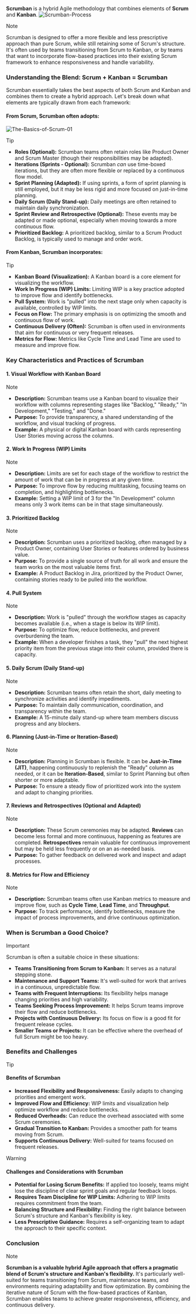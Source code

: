 **Scrumban** is a hybrid Agile methodology that combines elements of **Scrum** and **Kanban**.
![Scrumban-Process](https://github.com/user-attachments/assets/d3b08920-6ac5-4afc-aa3c-064bfeb231f2)

> [!NOTE]
> Scrumban is designed to offer a more flexible and less prescriptive approach than pure Scrum, while still retaining some of Scrum's structure. It's often used by teams transitioning from Scrum to Kanban, or by teams that want to incorporate flow-based practices into their existing Scrum framework to enhance responsiveness and handle variability.

### Understanding the Blend: Scrum + Kanban = Scrumban
Scrumban essentially takes the best aspects of both Scrum and Kanban and combines them to create a hybrid approach. Let's break down what elements are typically drawn from each framework:

#### From Scrum, Scrumban often adopts:
<img alt="The-Basics-of-Scrum-01" src="https://github.com/user-attachments/assets/12a0ea97-aab1-480e-9917-b27b4fe63d56" />

> [!TIP]
> - **Roles (Optional):** Scrumban teams often retain roles like Product Owner and Scrum Master (though their responsibilities may be adapted).
> - **Iterations (Sprints - Optional):** Scrumban *can* use time-boxed iterations, but they are often more flexible or replaced by a continuous flow model.
> - **Sprint Planning (Adapted):** If using sprints, a form of sprint planning is still employed, but it may be less rigid and more focused on just-in-time planning.
> - **Daily Scrum (Daily Stand-up):** Daily meetings are often retained to maintain daily synchronization.
> - **Sprint Review and Retrospective (Optional):** These events may be adapted or made optional, especially when moving towards a more continuous flow.
> - **Prioritized Backlog:** A prioritized backlog, similar to a Scrum Product Backlog, is typically used to manage and order work.

#### From Kanban, Scrumban incorporates:
> [!TIP]
> - **Kanban Board (Visualization):** A Kanban board is a core element for visualizing the workflow.
> - **Work In Progress (WIP) Limits:** Limiting WIP is a key practice adopted to improve flow and identify bottlenecks.
> - **Pull System:** Work is "pulled" into the next stage only when capacity is available, controlled by WIP limits.
> - **Focus on Flow:** The primary emphasis is on optimizing the smooth and continuous flow of work.
> - **Continuous Delivery (Often):** Scrumban is often used in environments that aim for continuous or very frequent releases.
> - **Metrics for Flow:** Metrics like Cycle Time and Lead Time are used to measure and improve flow.

### Key Characteristics and Practices of Scrumban

#### 1. Visual Workflow with Kanban Board
> [!NOTE]
> - **Description:** Scrumban teams use a Kanban board to visualize their workflow with columns representing stages like "Backlog," "Ready," "In Development," "Testing," and "Done."
> - **Purpose:** To provide transparency, a shared understanding of the workflow, and visual tracking of progress.
> - **Example:** A physical or digital Kanban board with cards representing User Stories moving across the columns.

#### 2. Work In Progress (WIP) Limits
> [!NOTE]
> - **Description:** Limits are set for each stage of the workflow to restrict the amount of work that can be in progress at any given time.
> - **Purpose:** To improve flow by reducing multitasking, focusing teams on completion, and highlighting bottlenecks.
> - **Example:** Setting a WIP limit of 3 for the "In Development" column means only 3 work items can be in that stage simultaneously.

#### 3. Prioritized Backlog
> [!NOTE]
> - **Description:** Scrumban uses a prioritized backlog, often managed by a Product Owner, containing User Stories or features ordered by business value.
> - **Purpose:** To provide a single source of truth for all work and ensure the team works on the most valuable items first.
> - **Example:** A Product Backlog in Jira, prioritized by the Product Owner, containing stories ready to be pulled into the workflow.

#### 4. Pull System
> [!NOTE]
> - **Description:** Work is "pulled" through the workflow stages as capacity becomes available (i.e., when a stage is below its WIP limit).
> - **Purpose:** To optimize flow, reduce bottlenecks, and prevent overburdening the team.
> - **Example:** When a developer finishes a task, they "pull" the next highest priority item from the previous stage into their column, provided there is capacity.

#### 5. Daily Scrum (Daily Stand-up)
> [!NOTE]
> - **Description:** Scrumban teams often retain the short, daily meeting to synchronize activities and identify impediments.
> - **Purpose:** To maintain daily communication, coordination, and transparency within the team.
> - **Example:** A 15-minute daily stand-up where team members discuss progress and any blockers.

#### 6. Planning (Just-in-Time or Iteration-Based)
> [!NOTE]
> - **Description:** Planning in Scrumban is flexible. It can be **Just-in-Time (JIT)**, happening continuously to replenish the "Ready" column as needed, or it can be **Iteration-Based**, similar to Sprint Planning but often shorter or more adaptable.
> - **Purpose:** To ensure a steady flow of prioritized work into the system and adapt to changing priorities.

#### 7. Reviews and Retrospectives (Optional and Adapted)
> [!NOTE]
> - **Description:** These Scrum ceremonies may be adapted. **Reviews** can become less formal and more continuous, happening as features are completed. **Retrospectives** remain valuable for continuous improvement but may be held less frequently or on an as-needed basis.
> - **Purpose:** To gather feedback on delivered work and inspect and adapt processes.

#### 8. Metrics for Flow and Efficiency
> [!NOTE]
> - **Description:** Scrumban teams often use Kanban metrics to measure and improve flow, such as **Cycle Time**, **Lead Time**, and **Throughput**.
> - **Purpose:** To track performance, identify bottlenecks, measure the impact of process improvements, and drive continuous optimization.

### When is Scrumban a Good Choice?

> [!IMPORTANT]
> Scrumban is often a suitable choice in these situations:
> - **Teams Transitioning from Scrum to Kanban:** It serves as a natural stepping stone.
> - **Maintenance and Support Teams:** It's well-suited for work that arrives in a continuous, unpredictable flow.
> - **Teams with Frequent Interruptions:** Its flexibility helps manage changing priorities and high variability.
> - **Teams Seeking Process Improvement:** It helps Scrum teams improve their flow and reduce bottlenecks.
> - **Projects with Continuous Delivery:** Its focus on flow is a good fit for frequent release cycles.
> - **Smaller Teams or Projects:** It can be effective where the overhead of full Scrum might be too heavy.

### Benefits and Challenges

> [!TIP]
> #### Benefits of Scrumban
> - **Increased Flexibility and Responsiveness:** Easily adapts to changing priorities and emergent work.
> - **Improved Flow and Efficiency:** WIP limits and visualization help optimize workflow and reduce bottlenecks.
> - **Reduced Overheads:** Can reduce the overhead associated with some Scrum ceremonies.
> - **Gradual Transition to Kanban:** Provides a smoother path for teams moving from Scrum.
> - **Supports Continuous Delivery:** Well-suited for teams focused on frequent releases.

> [!WARNING]
> #### Challenges and Considerations with Scrumban
> - **Potential for Losing Scrum Benefits:** If applied too loosely, teams might lose the discipline of clear sprint goals and regular feedback loops.
> - **Requires Team Discipline for WIP Limits:** Adhering to WIP limits requires commitment from the team.
> - **Balancing Structure and Flexibility:** Finding the right balance between Scrum's structure and Kanban's flexibility is key.
> - **Less Prescriptive Guidance:** Requires a self-organizing team to adapt the approach to their specific context.

### Conclusion

> [!NOTE]
> **Scrumban is a valuable hybrid Agile approach that offers a pragmatic blend of Scrum's structure and Kanban's flexibility.** It's particularly well-suited for teams transitioning from Scrum, maintenance teams, and environments requiring adaptability and flow optimization. By combining the iterative nature of Scrum with the flow-based practices of Kanban, Scrumban enables teams to achieve greater responsiveness, efficiency, and continuous delivery.
